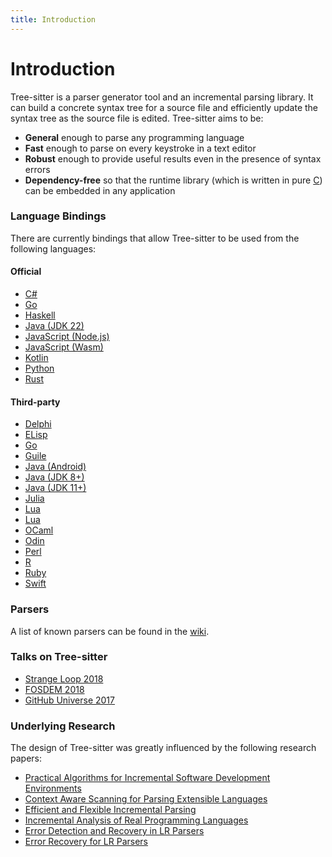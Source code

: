 ```yaml
---
title: Introduction
---
```


# Introduction

Tree-sitter is a parser generator tool and an incremental parsing library. It can build a concrete syntax tree for a source file and efficiently update the syntax tree as the source file is edited. Tree-sitter aims to be:

* **General** enough to parse any programming language
* **Fast** enough to parse on every keystroke in a text editor
* **Robust** enough to provide useful results even in the presence of syntax errors
* **Dependency-free** so that the runtime library (which is written in pure [C](https://github.com/tree-sitter/tree-sitter/tree/master/lib)) can be embedded in any application

### Language Bindings

There are currently bindings that allow Tree-sitter to be used from the following languages:

#### Official

* [C#](https://github.com/tree-sitter/csharp-tree-sitter)
* [Go](https://github.com/tree-sitter/go-tree-sitter)
* [Haskell](https://github.com/tree-sitter/haskell-tree-sitter)
* [Java (JDK 22)](https://github.com/tree-sitter/java-tree-sitter)
* [JavaScript (Node.js)](https://github.com/tree-sitter/node-tree-sitter)
* [JavaScript (Wasm)](https://github.com/tree-sitter/tree-sitter/tree/master/lib/binding_web)
* [Kotlin](https://github.com/tree-sitter/kotlin-tree-sitter)
* [Python](https://github.com/tree-sitter/py-tree-sitter)
* [Rust](https://github.com/tree-sitter/tree-sitter/tree/master/lib/binding_rust)

#### Third-party

* [Delphi](https://github.com/modersohn/delphi-tree-sitter)
* [ELisp](https://github.com/emacs-tree-sitter/elisp-tree-sitter)
* [Go](https://github.com/smacker/go-tree-sitter)
* [Guile](https://github.com/Z572/guile-ts)
* [Java (Android)](https://github.com/AndroidIDEOfficial/android-tree-sitter)
* [Java (JDK 8+)](https://github.com/bonede/tree-sitter-ng)
* [Java (JDK 11+)](https://github.com/seart-group/java-tree-sitter)
* [Julia](https://github.com/MichaelHatherly/TreeSitter.jl)
* [Lua](https://github.com/euclidianAce/ltreesitter)
* [Lua](https://github.com/xcb-xwii/lua-tree-sitter)
* [OCaml](https://github.com/semgrep/ocaml-tree-sitter-core)
* [Odin](https://github.com/laytan/odin-tree-sitter)
* [Perl](https://metacpan.org/pod/Text::Treesitter)
* [R](https://github.com/DavisVaughan/r-tree-sitter)
* [Ruby](https://github.com/Faveod/ruby-tree-sitter)
* [Swift](https://github.com/ChimeHQ/SwiftTreeSitter)

### Parsers

A list of known parsers can be found in the [wiki](https://github.com/tree-sitter/tree-sitter/wiki/List-of-parsers).

### Talks on Tree-sitter

* [Strange Loop 2018](https://www.thestrangeloop.com/2018/tree-sitter---a-new-parsing-system-for-programming-tools.html)
* [FOSDEM 2018](https://www.youtube.com/watch?v=0CGzC_iss-8)
* [GitHub Universe 2017](https://www.youtube.com/watch?v=a1rC79DHpmY)

### Underlying Research

The design of Tree-sitter was greatly influenced by the following research papers:

* [Practical Algorithms for Incremental Software Development Environments](https://www2.eecs.berkeley.edu/Pubs/TechRpts/1997/CSD-97-946.pdf)
* [Context Aware Scanning for Parsing Extensible Languages](https://www-users.cse.umn.edu/~evw/pubs/vanwyk07gpce/vanwyk07gpce.pdf)
* [Efficient and Flexible Incremental Parsing](https://harmonia.cs.berkeley.edu/papers/twagner-parsing.pdf)
* [Incremental Analysis of Real Programming Languages](https://harmonia.cs.berkeley.edu/papers/twagner-glr.pdf)
* [Error Detection and Recovery in LR Parsers](https://what-when-how.com/compiler-writing/bottom-up-parsing-compiler-writing-part-13)
* [Error Recovery for LR Parsers](https://apps.dtic.mil/sti/pdfs/ADA043470.pdf)
